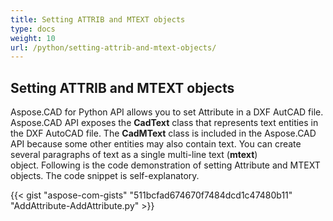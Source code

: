 ```yaml
---
title: Setting ATTRIB and MTEXT objects
type: docs
weight: 10
url: /python/setting-attrib-and-mtext-objects/
---
```


## **Setting ATTRIB and MTEXT objects**
Aspose.CAD for Python API allows you to set Attribute in a DXF AutCAD file. Aspose.CAD API exposes the **CadText** class that represents text entities in the DXF AutoCAD file. The **CadMText** class is included in the Aspose.CAD API because some other entities may also contain text. You can create several paragraphs of text as a single multi-line text (**mtext**) object. Following is the code demonstration of setting Attribute and MTEXT objects. The code snippet is self-explanatory.

{{< gist "aspose-com-gists" "511bcfad674670f7484dcd1c47480b11" "AddAttribute-AddAttribute.py" >}}
